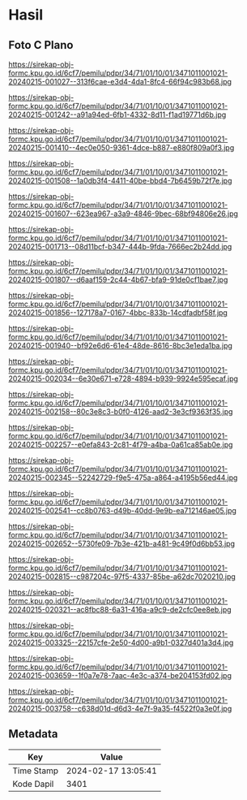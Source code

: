 # Hasil

## Foto C Plano

https://sirekap-obj-formc.kpu.go.id/6cf7/pemilu/pdpr/34/71/01/10/01/3471011001021-20240215-001027--313f6cae-e3d4-4da1-8fc4-66f94c983b68.jpg

https://sirekap-obj-formc.kpu.go.id/6cf7/pemilu/pdpr/34/71/01/10/01/3471011001021-20240215-001242--a91a94ed-6fb1-4332-8d11-f1ad19771d6b.jpg

https://sirekap-obj-formc.kpu.go.id/6cf7/pemilu/pdpr/34/71/01/10/01/3471011001021-20240215-001410--4ec0e050-9361-4dce-b887-e880f809a0f3.jpg

https://sirekap-obj-formc.kpu.go.id/6cf7/pemilu/pdpr/34/71/01/10/01/3471011001021-20240215-001508--1a0db3f4-4411-40be-bbd4-7b6459b72f7e.jpg

https://sirekap-obj-formc.kpu.go.id/6cf7/pemilu/pdpr/34/71/01/10/01/3471011001021-20240215-001607--623ea967-a3a9-4846-9bec-68bf94806e26.jpg

https://sirekap-obj-formc.kpu.go.id/6cf7/pemilu/pdpr/34/71/01/10/01/3471011001021-20240215-001713--08d11bcf-b347-444b-9fda-7666ec2b24dd.jpg

https://sirekap-obj-formc.kpu.go.id/6cf7/pemilu/pdpr/34/71/01/10/01/3471011001021-20240215-001807--d6aaf159-2c44-4b67-bfa9-91de0cf1bae7.jpg

https://sirekap-obj-formc.kpu.go.id/6cf7/pemilu/pdpr/34/71/01/10/01/3471011001021-20240215-001856--127178a7-0167-4bbc-833b-14cdfadbf58f.jpg

https://sirekap-obj-formc.kpu.go.id/6cf7/pemilu/pdpr/34/71/01/10/01/3471011001021-20240215-001940--bf92e6d6-61e4-48de-8616-8bc3e1eda1ba.jpg

https://sirekap-obj-formc.kpu.go.id/6cf7/pemilu/pdpr/34/71/01/10/01/3471011001021-20240215-002034--6e30e671-e728-4894-b939-9924e595ecaf.jpg

https://sirekap-obj-formc.kpu.go.id/6cf7/pemilu/pdpr/34/71/01/10/01/3471011001021-20240215-002158--80c3e8c3-b0f0-4126-aad2-3e3cf9363f35.jpg

https://sirekap-obj-formc.kpu.go.id/6cf7/pemilu/pdpr/34/71/01/10/01/3471011001021-20240215-002257--e0efa843-2c81-4f79-a4ba-0a61ca85ab0e.jpg

https://sirekap-obj-formc.kpu.go.id/6cf7/pemilu/pdpr/34/71/01/10/01/3471011001021-20240215-002345--52242729-f9e5-475a-a864-a4195b56ed44.jpg

https://sirekap-obj-formc.kpu.go.id/6cf7/pemilu/pdpr/34/71/01/10/01/3471011001021-20240215-002541--cc8b0763-d49b-40dd-9e9b-ea712146ae05.jpg

https://sirekap-obj-formc.kpu.go.id/6cf7/pemilu/pdpr/34/71/01/10/01/3471011001021-20240215-002652--5730fe09-7b3e-421b-a481-9c49f0d6bb53.jpg

https://sirekap-obj-formc.kpu.go.id/6cf7/pemilu/pdpr/34/71/01/10/01/3471011001021-20240215-002815--c987204c-97f5-4337-85be-a62dc7020210.jpg

https://sirekap-obj-formc.kpu.go.id/6cf7/pemilu/pdpr/34/71/01/10/01/3471011001021-20240215-020321--ac8fbc88-6a31-416a-a9c9-de2cfc0ee8eb.jpg

https://sirekap-obj-formc.kpu.go.id/6cf7/pemilu/pdpr/34/71/01/10/01/3471011001021-20240215-003325--22157cfe-2e50-4d00-a9b1-0327d401a3d4.jpg

https://sirekap-obj-formc.kpu.go.id/6cf7/pemilu/pdpr/34/71/01/10/01/3471011001021-20240215-003659--1f0a7e78-7aac-4e3c-a374-be204153fd02.jpg

https://sirekap-obj-formc.kpu.go.id/6cf7/pemilu/pdpr/34/71/01/10/01/3471011001021-20240215-003758--c638d01d-d6d3-4e7f-9a35-f4522f0a3e0f.jpg


## Metadata

| Key        | Value               |
| ---------- | ------------------- |
| Time Stamp | 2024-02-17 13:05:41 |
| Kode Dapil | 3401                |



